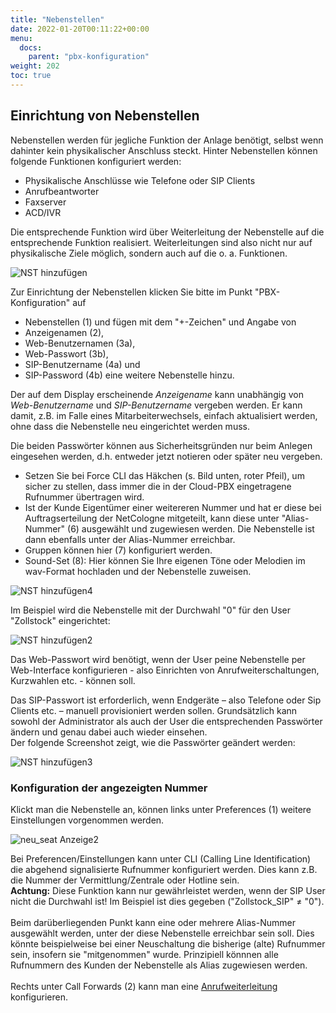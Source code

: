 ```yaml
---
title: "Nebenstellen"
date: 2022-01-20T00:11:22+00:00
menu:
  docs:
    parent: "pbx-konfiguration"
weight: 202
toc: true
---
```


## Einrichtung von Nebenstellen 

Nebenstellen werden für jegliche Funktion der Anlage benötigt, selbst wenn dahinter kein physikalischer Anschluss steckt. Hinter Nebenstellen können folgende Funktionen konfiguriert werden:

* Physikalische Anschlüsse wie Telefone oder SIP Clients
* Anrufbeantworter
* Faxserver
* ACD/IVR

Die entsprechende Funktion wird über Weiterleitung der Nebenstelle auf die entsprechende Funktion realisiert. Weiterleitungen sind also nicht nur auf physikalische Ziele möglich, sondern auch auf die o. a. Funktionen. 

![NST hinzufügen](https://github.com/user-attachments/assets/0ad996c1-7b00-4500-827e-698c90a71aef)


Zur Einrichtung der Nebenstellen klicken Sie bitte im Punkt "PBX-Konfiguration" auf <br>

* Nebenstellen (1) und fügen mit dem "+-Zeichen" und Angabe von <br>
* Anzeigenamen (2), <br>
* Web-Benutzernamen (3a), <br>
* Web-Passwort (3b), <br>
* SIP-Benutzername (4a) und <br>
* SIP-Password (4b) eine weitere Nebenstelle hinzu. <br>

Der auf dem Display erscheinende *Anzeigename* kann unabhängig von *Web-Benutzername* und *SIP-Benutzername* vergeben werden. Er kann damit, z.B. im Falle eines Mitarbeiterwechsels, einfach aktualisiert werden, ohne dass die Nebenstelle neu eingerichtet werden muss. <br>

Die beiden Passwörter können aus Sicherheitsgründen nur beim Anlegen eingesehen werden, d.h. entweder jetzt notieren oder später neu vergeben. <br>

* Setzen Sie bei Force CLI das Häkchen (s. Bild unten, roter Pfeil), um sicher zu stellen, dass immer die in der Cloud-PBX eingetragene Rufnummer übertragen wird.
* Ist der Kunde Eigentümer einer weitereren Nummer und hat er diese bei Auftragserteilung der NetCologne mitgeteilt, kann diese unter "Alias-Nummer" (6) ausgewählt und zugewiesen werden. Die Nebenstelle ist dann ebenfalls unter der Alias-Nummer erreichbar. <br>
* Gruppen können hier (7) konfiguriert werden. <br>
* Sound-Set (8): Hier können Sie Ihre eigenen Töne oder Melodien im wav-Format hochladen und der Nebenstelle zuweisen. <br>

![NST hinzufügen4](https://github.com/user-attachments/assets/50b57300-e02c-4f3d-a323-8725c7973d7b)

Im Beispiel wird die Nebenstelle mit der Durchwahl "0" für den User "Zollstock" eingerichtet:

![NST hinzufügen2](https://github.com/user-attachments/assets/6403d33a-fcca-4e49-9013-81c8b37c5d52)

Das Web-Passwort wird benötigt, wenn der User peine Nebenstelle per Web-Interface konfigurieren - also Einrichten von Anrufweiterschaltungen, Kurzwahlen etc. - können soll.

Das SIP-Passwort ist erforderlich, wenn Endgeräte – also Telefone oder Sip Clients etc. – manuell provisioniert werden sollen. Grundsätzlich kann sowohl der Administrator als auch der User die entsprechenden Passwörter ändern und genau dabei auch wieder einsehen. 
<br>
Der folgende Screenshot zeigt, wie die Passwörter geändert werden: 

![NST hinzufügen3](https://github.com/user-attachments/assets/d400294f-4ee4-4ada-8573-cf2d7004ab27)



### Konfiguration der angezeigten Nummer

Klickt man die Nebenstelle an, können links unter Preferences (1) weitere Einstellungen vorgenommen werden. <br>

![neu_seat Anzeige2](https://user-images.githubusercontent.com/98753538/234835421-d3c311b6-04ca-4d27-992e-0c0e50da39bf.jpg)

Bei Preferencen/Einstellungen kann unter CLI (Calling Line Identification) die abgehend signalisierte Rufnummer konfiguriert werden. Dies kann z.B. die Nummer der Vermittlung/Zentrale oder Hotline sein. <br>
**Achtung:** Diese Funktion kann nur gewährleistet werden, wenn der SIP User nicht die Durchwahl ist! Im Beispiel ist dies gegeben ("Zollstock_SIP" ≠ "0"). <br>
 <br>
Beim darüberliegenden Punkt kann eine oder mehrere Alias-Nummer ausgewählt werden, unter der diese Nebenstelle erreichbar sein soll. Dies könnte beispielweise bei einer Neuschaltung die bisherige (alte) Rufnummer sein, insofern sie "mitgenommen" wurde. Prinzipiell könnnen alle Rufnummern des Kunden der Nebenstelle als Alias zugewiesen werden. <br>
<br>
Rechts unter Call Forwards (2) kann man eine [Anrufweiterleitung](https://cloudpbx-doku.netcologne.de/docs/funktionen/anrufweiterleitung/) konfigurieren.
